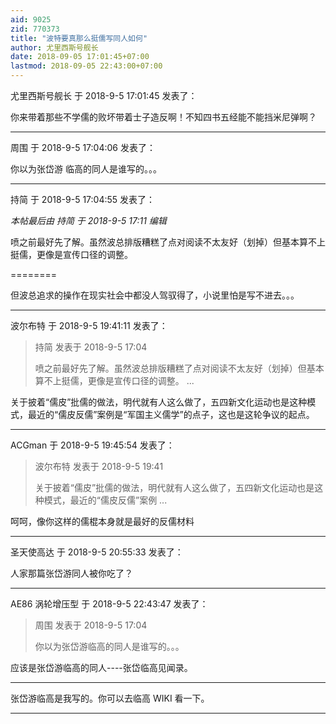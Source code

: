 ```yaml
---
aid: 9025
zid: 770373
title: "波特要真那么挺儒写同人如何"
author: 尤里西斯号舰长
date: 2018-09-05 17:01:45+07:00
lastmod: 2018-09-05 22:43:00+07:00
---
```


尤里西斯号舰长 于 2018-9-5 17:01:45 发表了：

你来带着那些不学儒的败坏带着士子造反啊！不知四书五经能不能挡米尼弹啊？

---

周围 于 2018-9-5 17:04:06 发表了：

你以为张岱游
临高的同人是谁写的。。。

---

持简 于 2018-9-5 17:04:55 发表了：

_本帖最后由 持简 于 2018-9-5 17:11 编辑_

喷之前最好先了解。虽然波总排版糟糕了点对阅读不太友好（划掉）但基本算不上挺儒，更像是宣传口径的调整。

========

但波总追求的操作在现实社会中都没人驾驭得了，小说里怕是写不进去。。。

---

波尔布特 于 2018-9-5 19:41:11 发表了：

> 持简 发表于 2018-9-5 17:04
>
> 喷之前最好先了解。虽然波总排版糟糕了点对阅读不太友好（划掉）但基本算不上挺儒，更像是宣传口径的调整。 ...

关于披着“儒皮”批儒的做法，明代就有人这么做了，五四新文化运动也是这种模式，最近的“儒皮反儒”案例是“军国主义儒学”的点子，这也是这轮争议的起点。

---

ACGman 于 2018-9-5 19:45:54 发表了：

> 波尔布特 发表于 2018-9-5 19:41
>
> 关于披着“儒皮”批儒的做法，明代就有人这么做了，五四新文化运动也是这种模式，最近的“儒皮反儒”案例 ...

呵呵，像你这样的儒棍本身就是最好的反儒材料

---

圣天使高达 于 2018-9-5 20:55:33 发表了：

人家那篇张岱游同人被你吃了？

---

AE86 涡轮增压型 于 2018-9-5 22:43:47 发表了：

> 周围 发表于 2018-9-5 17:04
>
> 你以为张岱游临高的同人是谁写的。。。

应该是张岱游临高的同人----张岱临高见闻录。

---

张岱游临高是我写的。你可以去临高 WIKI 看一下。

---
